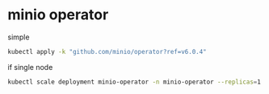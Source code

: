 # minio operator 

simple
```bash
kubectl apply -k "github.com/minio/operator?ref=v6.0.4"
```

if single node 
```bash
kubectl scale deployment minio-operator -n minio-operator --replicas=1
```
